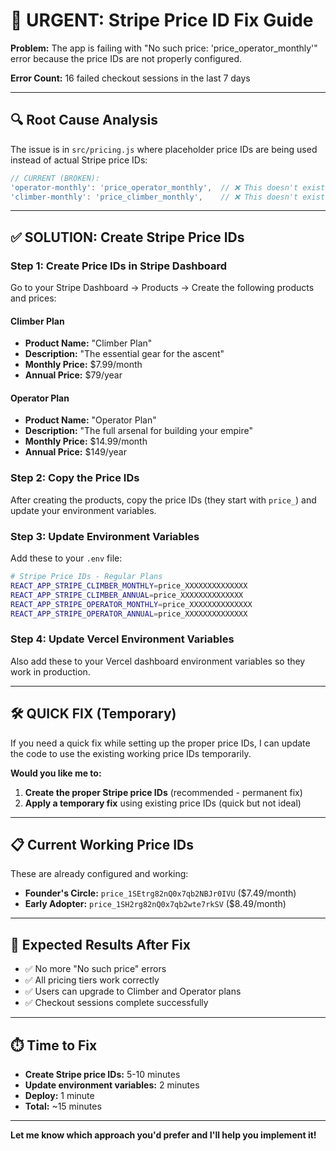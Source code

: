# 🚨 URGENT: Stripe Price ID Fix Guide

**Problem:** The app is failing with "No such price: 'price_operator_monthly'" error because the price IDs are not properly configured.

**Error Count:** 16 failed checkout sessions in the last 7 days

---

## 🔍 Root Cause Analysis

The issue is in `src/pricing.js` where placeholder price IDs are being used instead of actual Stripe price IDs:

```javascript
// CURRENT (BROKEN):
'operator-monthly': 'price_operator_monthly',  // ❌ This doesn't exist in Stripe
'climber-monthly': 'price_climber_monthly',    // ❌ This doesn't exist in Stripe
```

---

## ✅ SOLUTION: Create Stripe Price IDs

### Step 1: Create Price IDs in Stripe Dashboard

Go to your Stripe Dashboard → Products → Create the following products and prices:

#### Climber Plan
- **Product Name:** "Climber Plan"
- **Description:** "The essential gear for the ascent"
- **Monthly Price:** $7.99/month
- **Annual Price:** $79/year

#### Operator Plan  
- **Product Name:** "Operator Plan"
- **Description:** "The full arsenal for building your empire"
- **Monthly Price:** $14.99/month
- **Annual Price:** $149/year

### Step 2: Copy the Price IDs

After creating the products, copy the price IDs (they start with `price_`) and update your environment variables.

### Step 3: Update Environment Variables

Add these to your `.env` file:

```bash
# Stripe Price IDs - Regular Plans
REACT_APP_STRIPE_CLIMBER_MONTHLY=price_XXXXXXXXXXXXXX
REACT_APP_STRIPE_CLIMBER_ANNUAL=price_XXXXXXXXXXXXXX
REACT_APP_STRIPE_OPERATOR_MONTHLY=price_XXXXXXXXXXXXXX
REACT_APP_STRIPE_OPERATOR_ANNUAL=price_XXXXXXXXXXXXXX
```

### Step 4: Update Vercel Environment Variables

Also add these to your Vercel dashboard environment variables so they work in production.

---

## 🛠️ QUICK FIX (Temporary)

If you need a quick fix while setting up the proper price IDs, I can update the code to use the existing working price IDs temporarily.

**Would you like me to:**
1. **Create the proper Stripe price IDs** (recommended - permanent fix)
2. **Apply a temporary fix** using existing price IDs (quick but not ideal)

---

## 📋 Current Working Price IDs

These are already configured and working:
- **Founder's Circle:** `price_1SEtrg82nQ0x7qb2NBJr0IVU` ($7.49/month)
- **Early Adopter:** `price_1SH2rg82nQ0x7qb2wte7rkSV` ($8.49/month)

---

## 🎯 Expected Results After Fix

- ✅ No more "No such price" errors
- ✅ All pricing tiers work correctly
- ✅ Users can upgrade to Climber and Operator plans
- ✅ Checkout sessions complete successfully

---

## ⏱️ Time to Fix

- **Create Stripe price IDs:** 5-10 minutes
- **Update environment variables:** 2 minutes
- **Deploy:** 1 minute
- **Total:** ~15 minutes

---

**Let me know which approach you'd prefer and I'll help you implement it!**
